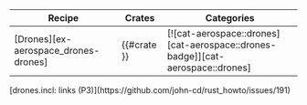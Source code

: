 | Recipe | Crates | Categories |
|---|---|---|
| [Drones][ex-aerospace_drones-drones] | {{#crate }} | [![cat-aerospace::drones][cat-aerospace::drones-badge]][cat-aerospace::drones] |

<div class="hidden">
[drones.incl: links (P3)](https://github.com/john-cd/rust_howto/issues/191)
</div>
